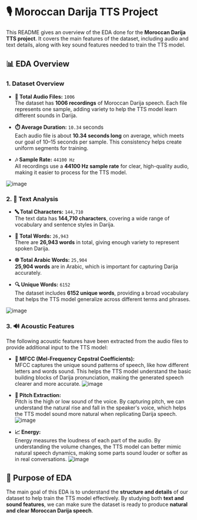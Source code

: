 # 🎙️ Moroccan Darija TTS Project

This README gives an overview of the EDA done for the **Moroccan Darija TTS project**. It covers the main features of the dataset, including audio and text details, along with key sound features needed to train the TTS model.

## 📊 EDA Overview

### 1. **Dataset Overview**

- **📁 Total Audio Files:** `1006`  
  The dataset has **1006 recordings** of Moroccan Darija speech. Each file represents one sample, adding variety to help the TTS model learn different sounds in Darija.

- **⏱️ Average Duration:** `10.34` seconds  
  Each audio file is about **10.34 seconds long** on average, which meets our goal of 10–15 seconds per sample. This consistency helps create uniform segments for training.

- **🎶 Sample Rate:** `44100 Hz`  
  All recordings use a **44100 Hz sample rate** for clear, high-quality audio, making it easier to process for the TTS model.

![image](https://github.com/user-attachments/assets/04ffa20a-67f5-4a0d-8e40-85a612a7238e)

### 2. **📝 Text Analysis**

- **🔤 Total Characters:** `144,710`  
  The text data has **144,710 characters**, covering a wide range of vocabulary and sentence styles in Darija.

- **💬 Total Words:** `26,943`  
  There are **26,943 words** in total, giving enough variety to represent spoken Darija.

- **🌐 Total Arabic Words:** `25,904`  
  **25,904 words** are in Arabic, which is important for capturing Darija accurately.

- **🔍 Unique Words:** `6152`  
  The dataset includes **6152 unique words**, providing a broad vocabulary that helps the TTS model generalize across different terms and phrases.

![image](https://github.com/user-attachments/assets/01cd7ad9-efef-4e89-a17b-68aaa3a0a2c9)

### 3. **🔊 Acoustic Features**

The following acoustic features have been extracted from the audio files to provide additional input to the TTS model:

- **🎼 MFCC (Mel-Frequency Cepstral Coefficients):**  
  MFCC captures the unique sound patterns of speech, like how different letters and words sound. This helps the TTS model understand the basic building blocks of Darija pronunciation, making the generated speech clearer and more accurate.
![image](https://github.com/user-attachments/assets/3e9fed7f-598a-4c20-8257-012746514418)

- **🎵 Pitch Extraction:**  
  Pitch is the high or low sound of the voice. By capturing pitch, we can understand the natural rise and fall in the speaker's voice, which helps the TTS model sound more natural when replicating Darija speech.
![image](https://github.com/user-attachments/assets/aaeb99e4-10e6-4e3f-9c7b-59008e18bcce)

- **📈 Energy:**  
  Energy measures the loudness of each part of the audio. By understanding the volume changes, the TTS model can better mimic natural speech dynamics, making some parts sound louder or softer as in real conversations.
![image](https://github.com/user-attachments/assets/71ce5cc5-88e8-494c-9273-c6c16fa81b4f)

## 🎯 Purpose of EDA

The main goal of this EDA is to understand the **structure and details** of our dataset to help train the TTS model effectively. By studying both **text and sound features**, we can make sure the dataset is ready to produce **natural and clear Moroccan Darija speech**.

